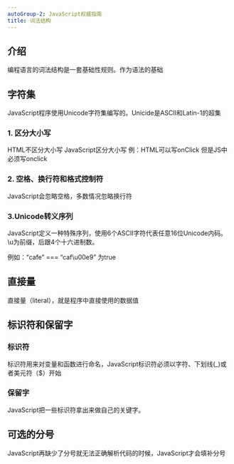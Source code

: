 ```yaml
---
autoGroup-2: JavaScript权威指南
title: 词法结构
---
```


## 介绍

编程语言的词法结构是一套基础性规则。作为语法的基础


## 字符集

JavaScript程序使用Unicode字符集编写的。Unicide是ASCII和Latin-1的超集

### 1. 区分大小写

HTML不区分大小写  JavaScript区分大小写  例：HTML可以写onClick 但是JS中必须写onclick

### 2. 空格、换行符和格式控制符

JavaScript会忽略空格，多数情况忽略换行符

### 3.Unicode转义序列

JavaScript定义一种特殊序列，使用6个ASCII字符代表任意16位Unicode内码。 \u为前缀，后跟4个十六进制数。    

例如：“cafe” === “caf\u00e9”  为true

## 直接量

直接量（literal），就是程序中直接使用的数据值

## 标识符和保留字

### 标识符

标识符用来对变量和函数进行命名，JavaScript标识符必须以字符、下划线(\_)或者美元符（$）开始

### 保留字

JavaScript把一些标识符拿出来做自己的关键字。

## 可选的分号

JavaScript再缺少了分号就无法正确解析代码的时候，JavaScript才会填补分号